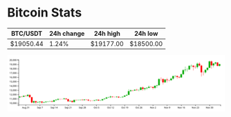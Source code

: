# Bitcoin Stats

BTC/USDT|24h change|24h high|24h low|
|---|---|---|---|
|$19050.44|1.24%|$19177.00|$18500.00|

<img src="./chart.svg">

